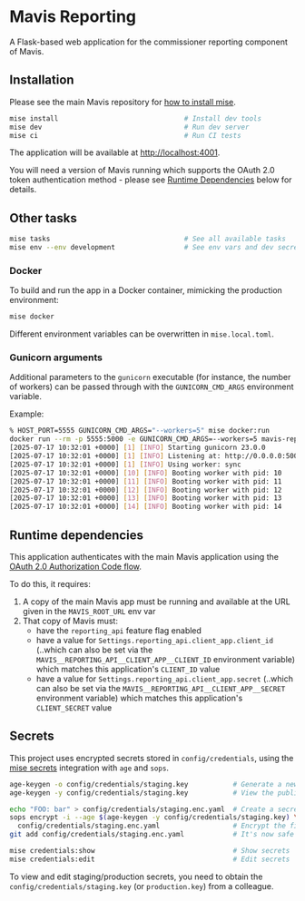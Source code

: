 # Mavis Reporting

A Flask-based web application for the commissioner reporting component of Mavis.

## Installation

Please see the main Mavis repository for [how to install
mise](https://github.com/nhsuk/manage-vaccinations-in-schools?tab=readme-ov-file#mise).

```sh
mise install                               # Install dev tools
mise dev                                   # Run dev server
mise ci                                    # Run CI tests
```

The application will be available at <http://localhost:4001>.

You will need a version of Mavis running which supports the OAuth 2.0 token
authentication method - please see [Runtime Dependencies](#runtime-dependencies)
below for details.

## Other tasks

```sh
mise tasks                                 # See all available tasks
mise env --env development                 # See env vars and dev secrets
```

### Docker

To build and run the app in a Docker container, mimicking the production
environment:

```sh
mise docker
```

Different environment variables can be overwritten in `mise.local.toml`.

### Gunicorn arguments

Additional parameters to the `gunicorn` executable (for instance, the number of
workers) can be passed through with the `GUNICORN_CMD_ARGS` environment
variable.

Example:

```bash
% HOST_PORT=5555 GUNICORN_CMD_ARGS="--workers=5" mise docker:run
docker run --rm -p 5555:5000 -e GUNICORN_CMD_ARGS=--workers=5 mavis-reporting:latest
[2025-07-17 10:32:01 +0000] [1] [INFO] Starting gunicorn 23.0.0
[2025-07-17 10:32:01 +0000] [1] [INFO] Listening at: http://0.0.0.0:5000 (1)
[2025-07-17 10:32:01 +0000] [1] [INFO] Using worker: sync
[2025-07-17 10:32:01 +0000] [10] [INFO] Booting worker with pid: 10
[2025-07-17 10:32:01 +0000] [11] [INFO] Booting worker with pid: 11
[2025-07-17 10:32:01 +0000] [12] [INFO] Booting worker with pid: 12
[2025-07-17 10:32:01 +0000] [13] [INFO] Booting worker with pid: 13
[2025-07-17 10:32:01 +0000] [14] [INFO] Booting worker with pid: 14
```

## Runtime dependencies

This application authenticates with the main Mavis application using the [OAuth
2.0 Authorization Code
flow](https://datatracker.ietf.org/doc/html/rfc6749#section-4.1).

To do this, it requires:

1. A copy of the main Mavis app must be running and available at the URL given
   in the `MAVIS_ROOT_URL` env var
2. That copy of Mavis must:
   - have the `reporting_api` feature flag enabled
   - have a value for `Settings.reporting_api.client_app.client_id` (..which can
     also be set via the `MAVIS__REPORTING_API__CLIENT_APP__CLIENT_ID`
     environment variable) which matches this application's `CLIENT_ID` value
   - have a value for `Settings.reporting_api.client_app.secret` (..which can
     also be set via the `MAVIS__REPORTING_API__CLIENT_APP__SECRET` environment
     variable) which matches this application's `CLIENT_SECRET` value

## Secrets

This project uses encrypted secrets stored in `config/credentials`, using the
[mise secrets](https://mise.jdx.dev/environments/secrets.html) integration with
`age` and `sops`.

```sh
age-keygen -o config/credentials/staging.key           # Generate a new keypair
age-keygen -y config/credentials/staging.key           # View the public key

echo "FOO: bar" > config/credentials/staging.enc.yaml  # Create a secret file
sops encrypt -i --age $(age-keygen -y config/credentials/staging.key) \
  config/credentials/staging.enc.yaml                  # Encrypt the file
git add config/credentials/staging.enc.yaml            # It's now safe to commit

mise credentials:show                                  # Show secrets
mise credentials:edit                                  # Edit secrets
```

To view and edit staging/production secrets, you need to obtain the
`config/credentials/staging.key` (or `production.key`) from a colleague.
